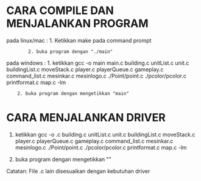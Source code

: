 # CARA COMPILE DAN MENJALANKAN PROGRAM


pada linux/mac : 
	1. Ketikkan make pada command prompt

			2. buka program dengan "./main"




pada windows : 
	1. ketikkan gcc -o main main.c building.c unitList.c unit.c buildingList.c moveStack.c player.c playerQueue.c gameplay.c command_list.c mesinkar.c mesinlogo.c ./Point/point.c ./pcolor/pcolor.c printformat.c map.c -lm
 
		2. buka program dengan mengetikkan "main"


# CARA MENJALANKAN DRIVER
1. ketikkan gcc -o <namadriver> <namadriver>.c building.c unitList.c unit.c buildingList.c moveStack.c player.c playerQueue.c gameplay.c command_list.c mesinkar.c mesinlogo.c ./Point/point.c ./pcolor/pcolor.c printformat.c map.c -lm
 
2. buka program dengan mengetikkan "<namadriver>"


Catatan: File .c lain disesuaikan dengan kebutuhan driver
